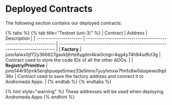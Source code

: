 # Deployed Contracts

The following section contains our deployed contracts:

{% tabs %}
{% tab title="Testnet (uni-3)" %}
| Contract               | Address                                                         | Description                                                                  |
| ---------------------- | --------------------------------------------------------------- | ---------------------------------------------------------------------------- |
| **Factory**            | juno1alwx0jf72y366627gavklj6rte6ygdm4kw0ctqjrr4qg4y74h84sdfct3g | Contract used to store the code IDs of all the other ADOs.                   |
| **Registry/Primitive** | juno144r95jrnk5erqhpuepe5mwz33e5mns7yuyhmxw7fmfx8w0duqwws9qd36x | Contract used to save the factory address and connect it to Andromeda Apps.  |
{% endtab %}
{% endtabs %}

{% hint style="warning" %}
These addresses will be used when deploying Andromeda Apps
{% endhint %}
